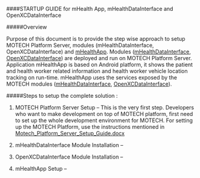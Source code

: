 

####STARTUP GUIDE for mHealth App, mHealthDataInterface and OpenXCDataInterface


#####Overview

Purpose of this document is to provide the step wise approach to setup MOTECH Platform Server, modules (mHealthDataInterface, OpenXCDataInterface) and [mHealthApp][]. Modules ([mHealthDataInterface][], [OpenXCDataInterface][]) are deployed and run on MOTECH Platform Server. Application mHealthApp is based on Android platform, it shows the patient and health worker related information and health worker vehicle location tracking on run-time. mHealthApp uses the services exposed by the MOTECH modules ([mHealthDataInterface][], [OpenXCDataInterface][]).

#####Steps to setup the complete solution :

  1.	MOTECH Platform Server Setup – 
    This is the very first step. Developers who want to make development on top of MOTECH platform, first need to set up the whole development environment for MOTECH. 
    For setting up the MOTECH Platform, use the instructions mentioned in [Motech_Platform_Server_Setup_Guide.docx][]
  
  2.	mHealthDataInterface Module Installation – 

  3.	OpenXCDataInterface Module Installation – 

  4.	mHealthApp Setup – 


[Motech_Platform_Server_Setup_Guide.docx]:https://github.com/hclvipin/mHealthDataInterface/blob/master/docs/Motech_Platform_Server_Setup_Guide.docx
[mHealthDataInterface]:https://github.com/hclvipin/mHealthDataInterface
[OpenXCDataInterface]:https://github.com/hclvipin/OpenXCDataInterface
[mHealthApp]:https://github.com/hclvipin/mHealth-App

